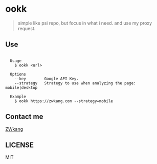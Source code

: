 # ookk

> simple like psi repo, but focus in what i need. and use my proxy request.

## Use

```

  Usage
    $ ookk <url>

  Options
    --key        Google API Key.
    --strategy   Strategy to use when analyzing the page: mobile|desktop

  Example
    $ ookk https://zwkang.com --strategy=mobile

```

## Contact me

[ZWkang](https://zwkang.com)

## LICENSE

MIT
